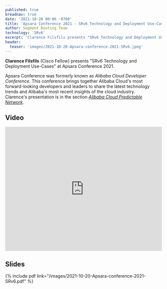 ```yaml
---
published: true
breadnav: true
date: '2021-10-20 00:06 -0700'
title: 'Apsara Conference 2021 - SRv6 Technology and Deployment Use-Cases'
author: Segment Routing Team
technology: 'SRv6'
excerpt: 'Clarence Filsfils presents "SRv6 Technology and Deployment Use-Cases" at Apsara Conference 2021. Apsara Conference was formerly known as <i>Alibaba Cloud Developer Conference</i>.'
header:
  teaser: 'images/2021-10-20-Apsara-conference-2021-SRv6.jpeg'
---
```


**Clarence Filsfils** (Cisco Fellow) presents "SRv6 Technology and Deployment Use-Cases" at Apsara Conference 2021.

Apsara Conference was formerly known as *Alibaba Cloud Developer Conference*. This conference brings together Alibaba Cloud's most forward-looking developers and leaders to share the latest technology trends and Alibaba's most recent insights of the cloud industry.<br />
Clarence's presentation is in the section <a href="https://www.alibabacloud.com/apsara-conference-2021/alibaba-cloud-predictable-network">*Alibaba Cloud Predictable Network*</a>.

## Video

<iframe width="100%" height="400px" src="https://video-intl.alicdn.com/2021/Apsara%20Conference%202021/last/%E5%8F%AF%E9%A2%84%E6%B5%8B%E7%BD%91%E7%BB%9C%E5%88%86%E8%AE%BA%E5%9D%9B.mp4#t=6162,6954" frameborder="0" allowfullscreen></iframe>

## Slides

{% include pdf link="/images/2021-10-20-Apsara-conference-2021-SRv6.pdf" %}
